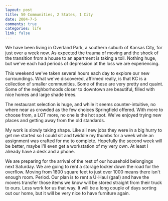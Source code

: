 ```yaml
--- 
layout: post
title: 50 Communities, 2 States, 1 City
date: 2004-7-5
comments: true
categories: life
link: false
---
```

We have been living in Overland Park, a southern suburb of Kansas City, for just over a week now. As expected the trauma of moving and the shock of the transition from a house to an apartment is taking a toll. Nothing huge, but we've each had periods of depression at the loss we are experiencing.

This weekend we've taken several hours each day to explore our new surroundings. What we've discovered, affirmed really, is that KC is a collection of smaller communities. Some of these are very pretty and quaint. Some of the neighborhoods closer to downtown are beautiful, filled with nice homes and large shade trees.

The restaurant selection is huge, and while it seems counter-intuitive, no where near as crowded as the few choices Springfield offered. With more to choose from, a LOT more, no one is the hot spot. We've enjoyed trying new places and getting away from the old standards.

My work is slowly taking shape. Like all new jobs they were in a big hurry to get me started so I could sit and twiddle my thumbs for a week while an assignment was crafted for me to complete. Hopefully the second week will be better, maybe I'll even get a workstation of my very own. At least I already have a desk and a phone.

We are preparing for the arrival of the rest of our household belongings next Saturday. We are going to rent a storage locker down the road for the overflow. Moving from 1800 square feet to just over 1000 means there isn't enough room. Period. Our plan is to rent a U-Haul (gaa!) and have the movers transfer those items we know will be stored straight from their truck to ours. Less work for us that way. It will be a long couple of days sorting out our home, but it will be very nice to have furniture again.
